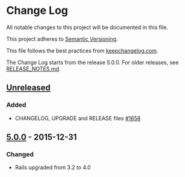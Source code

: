 # Change Log

All notable changes to this project will be documented in this file.

This project adheres to [Semantic Versioning](http://semver.org/).

This file follows the best practices from [keepchangelog.com](http://keepachangelog.com/).

The Change Log starts from the release 5.0.0. For older releases, see [RELEASE_NOTES.md](https://github.com/sharetribe/sharetribe/blob/v5.0.0/RELEASE_NOTES.md).

## [Unreleased]

### Added

- CHANGELOG, UPGRADE and RELEASE files [#1658](https://github.com/sharetribe/sharetribe/pull/1658)

## [5.0.0] - 2015-12-31

### Changed

- Rails upgraded from 3.2 to 4.0

[Unreleased]: https://github.com/sharetribe/sharetribe/compare/v5.0.0...HEAD
[5.0.0]: https://github.com/sharetribe/sharetribe/compare/v4.6.0...v5.0.0
